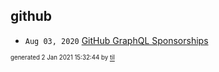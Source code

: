 ## github


* <code>Aug 03, 2020</code> [GitHub GraphQL Sponsorships](2020-08-03T11-03-49-graphql_sponsorships.md)

<sup><sub>generated 2 Jan 2021 15:32:44 by <a href='https://github.com/senorprogrammer/til'>til</a></sub></sup>
